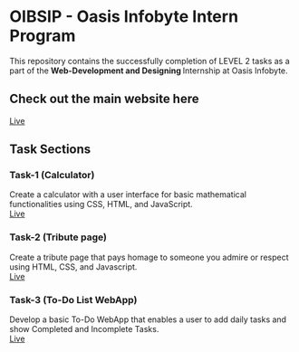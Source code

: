 # OIBSIP - Oasis Infobyte Intern Program

This repository contains the successfully completion of LEVEL 2 tasks as a part of the <b> Web-Development and Designing </b> Internship at Oasis Infobyte.

## Check out the main website here
[Live](https://madasudeepika.github.io/OIBSIP/)

## Task Sections

### Task-1 (Calculator)
Create a calculator with a user interface for basic mathematical functionalities using CSS, HTML, and JavaScript. <br>
[Live](https://madasudeepika.github.io/OIBSIP/TASK-1/index.html)

### Task-2 (Tribute page)
Create a tribute page that pays homage to someone you admire or respect using HTML, CSS, and Javascript. <br>
[Live](https://madasudeepika.github.io/OIBSIP/TASK-2/index.html)

### Task-3 (To-Do List WebApp)
Develop a basic To-Do WebApp that enables a user to add daily tasks and show Completed and Incomplete Tasks. <br>
[Live](https://madasudeepika.github.io/OIBSIP/TASK-3/index.html)

